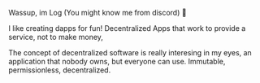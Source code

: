 Wassup, im Log (You might know me from discord) 👋

I like creating dapps for fun! Decentralized Apps that work to provide a service, not to make money,

The concept of decentralized software is really interesing in my eyes, an application that nobody owns, but everyone can use. Immutable, permissionless, decentralized.

